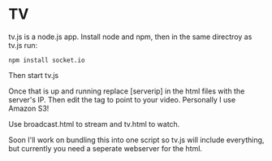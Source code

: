 TV
==

tv.js is a node.js app. Install node and npm, then in the same directroy as tv.js run:

```
npm install socket.io
```

Then start tv.js

Once that is up and running replace [serverip] in the html files with the server's IP. Then edit the <source> tag to point to your video. Personally I use Amazon S3!

Use broadcast.html to stream and tv.html to watch. 

Soon I'll work on bundling this into one script so tv.js will include everything, but currently you need a seperate webserver for the html. 

